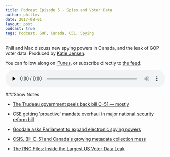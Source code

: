 ```yaml
---
title: Podcast Episode 5 - Spies and Voter Data
author: phillmv
date: 2017-08-01
layout: post
podcast: true
tags: Podcast, GOP, Canada, C51, Spying
---
```


Phill and Max discuss new spying powers in Canada, and the leak of GOP voter data. Produced by [Katie Jensen](https://twitter.com/katiejensen).

You can follow along on <a href="https://itunes.apple.com/ca/podcast/appcanary-podcast/id1215405635">iTunes</a>, or subscribe directly to <a href="https://podcast.appcanary.com/podcast.rss">the feed</a>.

<audio controls preload="none" style="width: 100%;">
	<source src="https://podcast.appcanary.com/mp3/appcanary-ep5.mp3" type="audio/mpeg">
	Your browser does not support the audio element.
</audio>

###Show Notes


* [The Trudeau government peels back bill C-51 — mostly](https://news.vice.com/story/the-trudeau-government-peels-back-bill-c-51-mostly)
* [CSE getting 'proactive' mandate overhaul in major national security reform bill](http://ipolitics.ca/2017/06/20/goodale-pitches-panel-of-experts-in-major-national-security-reform-bill/)
* [Goodale asks Parliament to expand electronic spying powers](http://www.nationalobserver.com/2017/06/20/news/goodale-asks-parliament-expand-electronic-spying-powers)
* [CSIS, Bill C-51 and Canada's growing metadata collection mess](http://www.cbc.ca/news/canada/manitoba/canada-csis-metadata-collection-privacy-concerns-bill-c51-1.3798564)

* [The RNC Files: Inside the Largest US Voter Data Leak](https://www.upguard.com/breaches/the-rnc-files)

